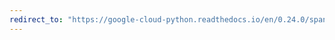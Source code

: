 ```yaml
---
redirect_to: "https://google-cloud-python.readthedocs.io/en/0.24.0/spanner-client-api.html"
---
```

